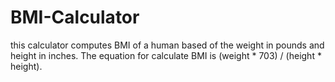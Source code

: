 # BMI-Calculator
this calculator computes BMI of a human based of the weight in pounds and height in inches. The equation for calculate BMI is (weight * 703) / (height * height).
